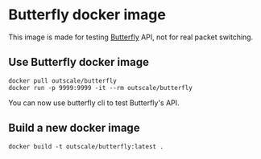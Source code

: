 # Butterfly docker image

This image is made for testing [Butterfly](https://github.com/outscale/butterfly) API, not for real packet switching.

## Use Butterfly docker image

```
docker pull outscale/butterfly
docker run -p 9999:9999 -it --rm outscale/butterfly
```

You can now use butterfly cli to test Butterfly's API.

## Build a new docker image

```
docker build -t outscale/butterfly:latest .
```
